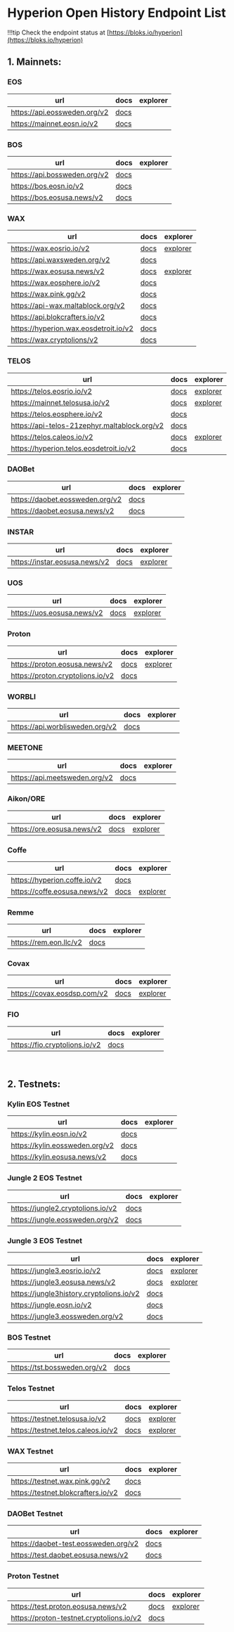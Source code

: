 # Hyperion Open History Endpoint List

!!!tip
    Check the endpoint status at [https://bloks.io/hyperion](https://bloks.io/hyperion)

## 1. Mainnets:

### EOS

| url | docs | explorer |
| ---- | ---------- | ----------- |
| https://api.eossweden.org/v2 | [docs](http://api.eossweden.org/v2/docs) |  |
| https://mainnet.eosn.io/v2 | [docs](https://mainnet.eosn.io/v2/docs) |  |


### BOS

| url | docs | explorer |
| ---- | ---------- | ----------- |
| https://api.bossweden.org/v2 | [docs](http://api.bossweden.org/v2/docs) |  |
| https://bos.eosn.io/v2 | [docs](https://bos.eosn.io/v2/docs) |  |
| https://bos.eosusa.news/v2 | [docs](https://bos.eosusa.news/v2/docs) |  |


### WAX

| url | docs | explorer |
| ---- | ---------- | ----------- |
| https://wax.eosrio.io/v2 | [docs](https://wax.eosrio.io/v2/docs) | [explorer](https://wax.eosrio.io/v2/explore) |
| https://api.waxsweden.org/v2 | [docs](https://api.waxsweden.org/v2/docs) |  |
| https://wax.eosusa.news/v2 | [docs](https://wax.eosusa.news/v2/docs) | [explorer](https://wax.eosusa.news/v2/explore) |
| https://wax.eosphere.io/v2 | [docs](https://wax.eosphere.io/v2/docs) |  |
| https://wax.pink.gg/v2 | [docs](https://wax.pink.gg/v2/docs) |  |
| https://api-wax.maltablock.org/v2 | [docs](https://api-wax.maltablock.org/v2/docs) |  |
| https://api.blokcrafters.io/v2 | [docs](http://api.blokcrafters.io/v2/docs) |  |
| https://hyperion.wax.eosdetroit.io/v2 | [docs](https://hyperion.wax.eosdetroit.io/v2/docs) |  |
| https://wax.cryptolions/v2 | [docs](https://wax.cryptolions/v2/docs) |  |


### TELOS

| url | docs | explorer |
| ---- | ---------- | ----------- |
| https://telos.eosrio.io/v2 | [docs](https://telos.eosrio.io/v2/docs) | [explorer](https://telos.eosrio.io/v2/explore) |
| https://mainnet.telosusa.io/v2 | [docs](https://mainnet.telosusa.io/v2/docs) | [explorer](https://mainnet.telosusa.io/v2/explore) |
| https://telos.eosphere.io/v2 | [docs](https://telos.eosphere.io/v2/docs) |  |
| https://api-telos-21zephyr.maltablock.org/v2 | [docs](https://api-telos-21zephyr.maltablock.org/v2/docs) |  |
| https://telos.caleos.io/v2| [docs](https://telos.caleos.io/v2/docs) | [explorer](https://telos.caleos.io/v2/explore) |
| https://hyperion.telos.eosdetroit.io/v2 | [docs](https://hyperion.telos.eosdetroit.io/v2/docs) |  |


### DAOBet

| url | docs | explorer |
| ---- | ---------- | ----------- |
| https://daobet.eossweden.org/v2 | [docs](https://daobet.eossweden.org/v2/docs) |  |
| https://daobet.eosusa.news/v2 | [docs](https://daobet.eosusa.news/v2/docs) |  |


### INSTAR

| url | docs | explorer |
| ---- | ---------- | ----------- |
| https://instar.eosusa.news/v2 | [docs](https://instar.eosusa.news/v2/docs) | [explorer](https://instar.eosusa.news/v2/explore) |

### UOS

| url | docs | explorer |
| ---- | ---------- | ----------- |
| https://uos.eosusa.news/v2 | [docs](https://uos.eosusa.news/v2/docs) | [explorer](https://uos.eosusa.news/v2/explore) |

### Proton

| url | docs | explorer |
| ---- | ---------- | ----------- |
| https://proton.eosusa.news/v2 | [docs](https://proton.eosusa.news/v2/docs) | [explorer](https://proton.eosusa.news/v2/explore) |
| https://proton.cryptolions.io/v2 | [docs](https://proton.cryptolions.io/v2/docs) |  |


### WORBLI

| url | docs | explorer |
| ---- | ---------- | ----------- |
| https://api.worblisweden.org/v2 | [docs](https://api.worblisweden.org/v2/docs) | |


### MEETONE

| url | docs | explorer |
| ---- | ---------- | ----------- |
| https://api.meetsweden.org/v2 | [docs](https://api.meetsweden.org/v2/docs) |  |


### Aikon/ORE

| url | docs | explorer |
| ---- | ---------- | ----------- |
| https://ore.eosusa.news/v2 | [docs](https://ore.eosusa.news/v2/docs) | [explorer](https://ore.eosusa.news/v2/explore) |


### Coffe

| url | docs | explorer |
| ---- | ---------- | ----------- |
| https://hyperion.coffe.io/v2 | [docs](https://hyperion.coffe.io/v2/docs) |  |
| https://coffe.eosusa.news/v2 | [docs](https://coffe.eosusa.news/v2/docs) | [explorer](https://coffe.eosusa.news/v2/explore) |


### Remme

| url | docs | explorer |
| ---- | ---------- | ----------- |
| https://rem.eon.llc/v2 | [docs](https://rem.eon.llc/v2/docs) |  |


### Covax

| url | docs | explorer |
| ---- | ---------- | ----------- |
| https://covax.eosdsp.com/v2 | [docs](https://covax.eosdsp.com/v2/docs) | [explorer](https://covax.eosdsp.com/v2/explore) |


### FIO
| url | docs | explorer |
| ---- | ---------- | ----------- |
| https://fio.cryptolions.io/v2 | [docs](https://fio.cryptolions.io/v2/docs) |  |

<br>

## 2. Testnets:

### Kylin EOS Testnet

| url | docs | explorer |
| ---- | ---------- | ----------- |
| https://kylin.eosn.io/v2 | [docs](https://kylin.eosn.io/v2/docs) |  |
| https://kylin.eossweden.org/v2 | [docs](https://kylin.eossweden.org/v2/docs) |  |
| https://kylin.eosusa.news/v2 | [docs](https://kylin.eosusa.news/v2/docs) |  |

### Jungle 2 EOS Testnet

| url | docs | explorer |
| ---- | ---------- | ----------- |
| https://jungle2.cryptolions.io/v2 | [docs](https://jungle2.cryptolions.io/v2/docs) |  |
| https://jungle.eossweden.org/v2 | [docs](https://jungle.eossweden.org/v2/docs) |  |

### Jungle 3 EOS Testnet

| url | docs | explorer |
| ---- | ---------- | ----------- |
| https://jungle3.eosrio.io/v2 | [docs](https://jungle3.eosrio.io/v2/docs) | [explorer](https://jungle3.eosrio.io/v2/explore) |
| https://jungle3.eosusa.news/v2 | [docs](https://jungle3.eosusa.news/v2/docs) | [explorer](https://jungle3.eosusa.news/v2/explore) |
| https://jungle3history.cryptolions.io/v2 | [docs](https://jungle3history.cryptolions.io/v2/docs) |  |
| https://jungle.eosn.io/v2 | [docs](https://jungle.eosn.io/v2/docs) |  |
| https://jungle3.eossweden.org/v2 | [docs](https://jungle3.eossweden.org/v2/docs) |  |


### BOS Testnet

| url | docs | explorer |
| ---- | ---------- | ----------- |
| https://tst.bossweden.org/v2 | [docs](https://tst.bossweden.org/v2/docs) |  |


### Telos Testnet

| url | docs | explorer |
| ---- | ---------- | ----------- |
| https://testnet.telosusa.io/v2 | [docs](https://testnet.telosusa.io/v2/docs) | [explorer](https://testnet.telosusa.io/v2/explore) |
| https://testnet.telos.caleos.io/v2 | [docs](https://testnet.telos.caleos.io/v2/docs) | [explorer](https://testnet.telos.caleos.io/v2/explore) |


### WAX Testnet

| url | docs | explorer |
| ---- | ---------- | ----------- |
| https://testnet.wax.pink.gg/v2 | [docs](https://testnet.wax.pink.gg/v2/docs) |  |
| https://testnet.blokcrafters.io/v2 | [docs](http://testnet.blokcrafters.io/v2/docs) |  |


### DAOBet Testnet

| url | docs | explorer |
| ---- | ---------- | ----------- |
| https://daobet-test.eossweden.org/v2 | [docs](https://daobet-test.eossweden.org/v2/docs) |  |
| https://test.daobet.eosusa.news/v2 | [docs](https://test.daobet.eosusa.news/v2/docs) |  |

### Proton Testnet 

| url | docs | explorer |
| ---- | ---------- | ----------- |
| https://test.proton.eosusa.news/v2 | [docs](https://test.proton.eosusa.news/v2/docs) | [explorer](https://test.proton.eosusa.news/v2/explore) |
| https://proton-testnet.cryptolions.io/v2 | [docs](https://proton-testnet.cryptolions.io/v2) |  |
